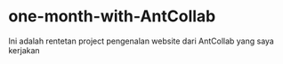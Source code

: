 # one-month-with-AntCollab
Ini adalah rentetan project pengenalan website dari AntCollab yang saya kerjakan 
